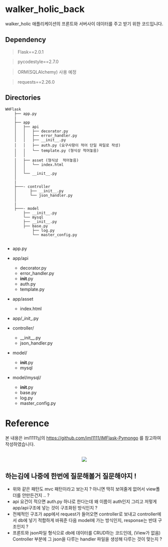 

# walker_holic_back
walker_holic 애플리케이션의 프론트와 서버사이 데이터를 주고 받기 위한 코드입니다.


## Dependency


> Flask==2.0.1



> pycodestyle==2.7.0



> ORM(SQLAlchemy) 사용 예정



> requests==2.26.0

## Directories
```
WHFlask
	├── app.py
	|
	├── app
	│   ├── api
	│   │   ├── decorator.py
	│   │   ├── error_handler.py
	│   │   ├── __init__.py
	│   │	├── auth.py (요구사항이 적어 단일 파일로 작성)
	│   │	└── template.py (형식상 적어놓음)
	│   │   
	│   ├── asset (형식상  적어놓음) 
	│   │   └── index.html   
	│   │   
	│   └── __init__.py
	│   
	|
	├───- controller   
	│      ├── __init__.py
	│      └── json_handler.py	   
	│
	|
	├───- model
	    ├── __init__.py
	    └── mysql
		├── __init__.py 
	 	├── base.py
	    	├── log.py
	    	└── master_config.py
	
```

- app.py

- app/api
	- decorator.py
	- error_handler.py
	- __init__.py
	- auth.py
	- template.py

- app/asset
	- index.html

- app/\__init__.py

- controller/
	- __init\__.py
	- json_handler.py

- model/
	- __init__.py
	- mysql

- model/mysql/
	- __init__.py
	- base.py
	- log.py
	- master_config.py
# Reference



본 내용은 iml1111님의 https://github.com/iml1111/IMFlask-Pymongo 를 참고하여 작성하였습니다.
<br></br>
<p align = "center"><a href="https://github.com/iml1111/IMFlask-Pymongo"><img src="http://img.shields.io/badge/iml1111-655ced?style=for-the-badge&color=informational" style="height : auto; margin-left : 10px; margin-right : 10px;"/></a> </p>

## 하는김에 나중에 한번에 질문해볼거 질문해야지 !
- 위와 같은 패턴도 mvc 패턴이라고 보는지 ? 아니면 딱히 보여줄게 없어서 view폴더를 안만든건지 .. ?
- api 요건이 적으면 auth.py 하나로 한다는데 왜 이름이 auth인지 그리고 저렇게 app/api구조에 넣는 것이 구조화된 방식인지 ?
- 전체적인 구조가 app에서 request가 들어오면 controller로 보내고 controller에서 db에 넣기 적합하게 바꿔준 다음 model에 가는 방식인지, response는 반대 구조인지 ?
- 프론트와 json파일 형식으로 db에 데이터를 CRUD하는 코드인데, (View가 없음) Controller 부분에 그 json을 다루는 handler 파일을 생성해 다루는 것이 맞는지 ?
